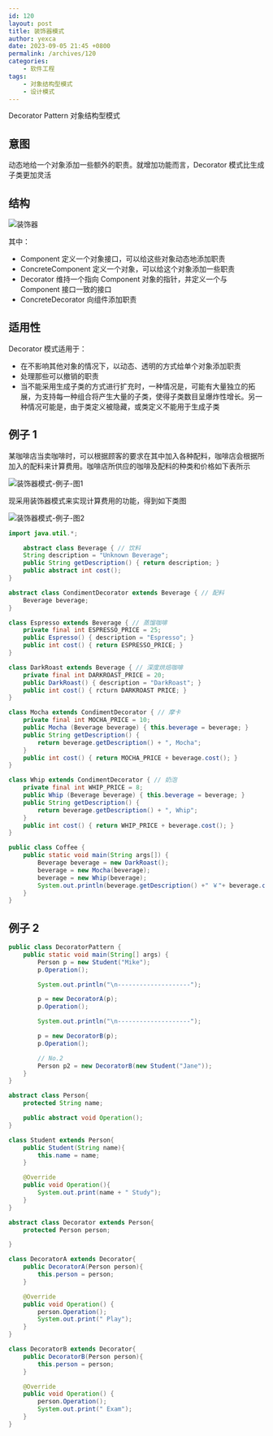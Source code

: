 ```yaml
---
id: 120
layout: post
title: 装饰器模式
author: yexca
date: 2023-09-05 21:45 +0800
permalink: /archives/120
categories:
    - 软件工程
tags:
    - 对象结构型模式
    - 设计模式
---
```


Decorator Pattern 对象结构型模式

## 意图

动态地给一个对象添加一些额外的职责。就增加功能而言，Decorator 模式比生成子类更加灵活

## 结构

![装饰器](https://cdn.statically.io/gh/yexca/image_hosting@master/2023/03-设计模式/装饰器.2xwcg7gcu640.webp)

其中：

* Component 定义一个对象接口，可以给这些对象动态地添加职责
* ConcreteComponent 定义一个对象，可以给这个对象添加一些职责
* Decorator 维持一个指向 Component 对象的指针，并定义一个与 Component 接口一致的接口
* ConcreteDecorator 向组件添加职责

## 适用性

Decorator 模式适用于：

* 在不影响其他对象的情况下，以动态、透明的方式给单个对象添加职责
* 处理那些可以撤销的职责
* 当不能采用生成子类的方式进行扩充时，一种情况是，可能有大量独立的拓展，为支持每一种组合将产生大量的子类，使得子类数目呈爆炸性增长。另一种情况可能是，由于类定义被隐藏，或类定义不能用于生成子类

## 例子 1

某咖啡店当卖咖啡时，可以根据顾客的要求在其中加入各种配料，咖啡店会根据所加入的配料来计算费用。咖啡店所供应的咖啡及配料的种类和价格如下表所示

![装饰器模式-例子-图1](https://cdn.statically.io/gh/yexca/image_hosting@master/2023/03-设计模式/装饰器模式-例子-图1.2x7mqclz8a60.webp)

现采用装饰器模式来实现计算费用的功能，得到如下类图

![装饰器模式-例子-图2](https://cdn.statically.io/gh/yexca/image_hosting@master/2023/03-设计模式/装饰器模式-例子-图2.41uwkw4irm40.webp)

```java
import java.util.*;

    abstract class Beverage { // 饮料
    String description = "Unknown Beverage";
    public String getDescription() { return description; }
    public abstract int cost();
}

abstract class CondimentDecorator extends Beverage { // 配料
    Beverage beverage;
}

class Espresso extends Beverage { // 蒸馏咖啡
    private final int ESPRESSO_PRICE = 25;
    public Espresso() { description = "Espresso"; }
    public int cost() { return ESPRESSO_PRICE; }
}

class DarkRoast extends Beverage { // 深度烘焙咖啡
    private final int DARKROAST_PRICE = 20;
    public DarkRoast() { description = "DarkRoast"; }
    public int cost() { rcturn DARKROAST PRICE; }
}

class Mocha extends CondimentDecorator { // 摩卡
    private final int MOCHA_PRICE = 10;
    public Mocha (Beverage beverage) { this.beverage = beverage; }
    public String getDescription() {
        return beverage.getDescription() + ", Mocha";
    }
    public int cost() { return MOCHA_PRICE + beverage.cost(); }
}

class Whip extends CondimentDecorator { // 奶泡
    private final int WHIP_PRICE = 8;
    public Whip (Beverage beverage) { this.beverage = beverage; }
    public String getDescription() {
        return beverage.getDescription() + ", Whip";
    }
    public int cost() { return WHIP_PRICE + beverage.cost(); }
}

public class Coffee {
    public static void main(String args[]) {
        Beverage beverage = new DarkRoast();
        beverage = new Mocha(beverage);
        beverage = new Whip(beverage);
        System.out.println(beverage.getDescription() +" ￥"+ beverage.cost());
    }
}

```

## 例子 2


```java
public class DecoratorPattern {
    public static void main(String[] args) {
        Person p = new Student("Mike");
        p.Operation();

        System.out.println("\n--------------------");

        p = new DecoratorA(p);
        p.Operation();

        System.out.println("\n--------------------");

        p = new DecoratorB(p);
        p.Operation();

        // No.2
        Person p2 = new DecoratorB(new Student("Jane"));
    }
}

abstract class Person{
    protected String name;

    public abstract void Operation();
}

class Student extends Person{
    public Student(String name){
        this.name = name;
    }

    @Override
    public void Operation(){
        System.out.print(name + " Study");
    }
}

abstract class Decorator extends Person{
    protected Person person;

}

class DecoratorA extends Decorator{
    public DecoratorA(Person person){
        this.person = person;
    }

    @Override
    public void Operation() {
        person.Operation();
        System.out.print(" Play");
    }
}

class DecoratorB extends Decorator{
    public DecoratorB(Person person){
        this.person = person;
    }

    @Override
    public void Operation() {
        person.Operation();
        System.out.print(" Exam");
    }
}
```
